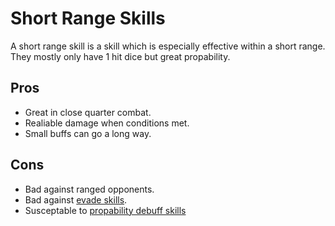 # Short Range Skills
A short range skill is a skill which is especially effective within a short range.
They mostly only have 1 hit dice but great propability.
## Pros
- Great in close quarter combat.
- Realiable damage when conditions met.
- Small buffs can go a long way.
## Cons
- Bad against ranged opponents.
- Bad against [evade skills](./Evade_Skills.md).
- Susceptable to [propability debuff skills](./Propability_Debuff_Skills.md)